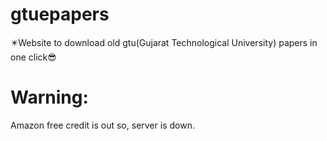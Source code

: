 # gtuepapers
✴️Website to download old gtu(Gujarat Technological University) papers in one click😎

# Warning:
Amazon free credit is out so, server is down.

